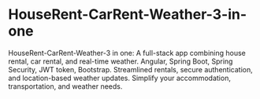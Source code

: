 # HouseRent-CarRent-Weather-3-in-one
HouseRent-CarRent-Weather-3 in one: A full-stack app combining house rental, car rental, and real-time weather. Angular, Spring Boot, Spring Security, JWT token, Bootstrap. Streamlined rentals, secure authentication, and location-based weather updates. Simplify your accommodation, transportation, and weather needs.
